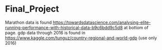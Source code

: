 # Final_Project
Marathon data is found https://towardsdatascience.com/analysing-elite-running-performance-with-historical-data-b9c6bdd9c5d8 at bottom of page.
gdp data through 2016 is found in https://www.kaggle.com/tunguz/country-regional-and-world-gdp (use only 2016)
